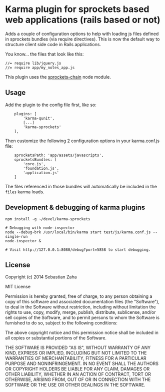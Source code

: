 # Karma plugin for sprockets based web applications (rails based or not)

Adds a couple of configuration options to help with loading js files defined in sprockets bundles
(via require directives). This is now the default way to structure client side code in Rails
applications.

You know... the files that look like this:

    //= require lib/jquery.js
    //= require app/my_notes_app.js

This plugin uses the [sprockets-chain](https://github.com/lucaong/sprockets-chain) node module.


## Usage

Add the plugin to the config file first, like so:

        plugins: [
            'karma-qunit',
            [...]
            'karma-sprockets'
        ],


Then customize the following 2 configuration options in your karma.conf.js file:

        sprocketsPath: 'app/assets/javascripts',
        sprocketsBundles: [
            'core.js',
            'foundation.js',
            'application.js'
        ]

The files referenced in those bundles will automatically be included in the `files` karma loads.


## Development & debugging of karma plugins

    npm install -g ~/devel/karma-sprockets

    # Debugging with node-inspector
    node --debug-brk /usr/local/bin/karma start test/js/karma.conf.js --single-run
    node-inspector &

    # Visit http://127.0.0.1:8080/debug?port=5858 to start debugging.


## License

Copyright (c) 2014 Sebastian Zaha

MIT License

Permission is hereby granted, free of charge, to any person obtaining
a copy of this software and associated documentation files (the
"Software"), to deal in the Software without restriction, including
without limitation the rights to use, copy, modify, merge, publish,
distribute, sublicense, and/or sell copies of the Software, and to
permit persons to whom the Software is furnished to do so, subject to
the following conditions:

The above copyright notice and this permission notice shall be
included in all copies or substantial portions of the Software.

THE SOFTWARE IS PROVIDED "AS IS", WITHOUT WARRANTY OF ANY KIND,
EXPRESS OR IMPLIED, INCLUDING BUT NOT LIMITED TO THE WARRANTIES OF
MERCHANTABILITY, FITNESS FOR A PARTICULAR PURPOSE AND
NONINFRINGEMENT. IN NO EVENT SHALL THE AUTHORS OR COPYRIGHT HOLDERS BE
LIABLE FOR ANY CLAIM, DAMAGES OR OTHER LIABILITY, WHETHER IN AN ACTION
OF CONTRACT, TORT OR OTHERWISE, ARISING FROM, OUT OF OR IN CONNECTION
WITH THE SOFTWARE OR THE USE OR OTHER DEALINGS IN THE SOFTWARE.
